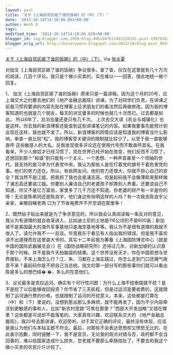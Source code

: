 ```yaml
---
layout: post
title: "关于《上海自贸区砸了谁的饭碗》的（中）（下）"
date: '2013-10-14T14:18:00.001+08:00'
author: Wenh Q
tags:
modified_time: '2013-10-14T14:18:05.628+08:00'
blogger_id: tag:blogger.com,1999:blog-4961947611491238191.post-1997050267783105726
blogger_orig_url: http://binaryware.blogspot.com/2013/10/blog-post_9934.html
---
```

[关于《上海自贸区砸了谁的饭碗》的（中）（下）](http://blog.sina.com.cn/s/blog_55c5740f0101obpe.html)
Via [张炎夏](http://blog.sina.com.cn/yanxiazhang)

对拙文《上海自贸区砸了谁的饭碗》争议很多。查了查，仅仅在这里就有几十万次的阅读，几百个评论。我只是个做小买卖的，实在难以一一回答，借此地统一做个回复。

1、
拙文《上海自贸区砸了谁的饭碗》原来只是一篇讲稿，因为这个月的20号，应上海交大之约要去他们的《地产金融总裁班》讲课。为了对同学们负责，在讲课之前我习惯将要讲的内容先贴在博客上征求朋友们的看法然后再做修改。因为我的博客知道的也就是几个朋友，每天的浏览量多的时候也就几十次而已。过去都是如此。
所以6年了，总浏览量还是只有几千次。
上次去交大讲《农业与城镇化》也是这样。你去我的新浪博客还能查到这些讲课笔记的内容。如果我要事先能预计到会现在这样，我也就不发了。所以，新浪博客的网管应该是知道我的博客没什么影响，审查一直比较"松"。我的博客受关键词的限制就比较少了。以至于我一直能够直呼
这些敏感人的大名。反倒发现很多评论还在使用代号而不敢直呼其名。在我看来，不少人做奴才已经习惯了，现在世界已经开始在改变，他们反而不习惯了，还想回到那个"和谐"到只能有一个主义、一个思想、一种声音甚至一个领袖的世代。我支持的是习李为代表党中央。我认为那些人是在打着党的旗号干着危害党的事。他们的势力还在。所以，有些网友问，他的势力还很大，你就不担心自己的安全？我当然不是江姐，把我抓了我也会是浦志高。但是起码我不会像薄熙來那样做了浦志高还要装江姐。你要别人廉洁自己的老婆孩子却靠别人养着。还要说自己不知道。你又不是亿万富翁，家里多了几千万还不知道。你老婆的财产有一半是你的呀！无论是陈希同还是陈良宇，他们身边有徐明这样的人吗？有一次我去陈良宇父亲家，亲眼目睹老两
口为了节省电费开不开空调在那里争！

2、既然帖子贴出来就是为了争求意见的，所以我会认真阅读每一条反对的意见，我认为有道理的就会收录进入，比如迪士尼的土地是116公顷的不是600亩；新加坡不是美国最大的海外军事基地只是海空基地等等。我认为不是很有道理的我就不收入了。请允许我不一一反驳。毕竟我乐于看见有人指出我的错误。但是我不喜欢讲不出道理而在这里装大爷的。其实十二年前我为筹备《上海国防博览中心（就是中国的国际武器展览会）》在《国防战略研究所》还待过几年，对新加坡的认识源于那个时候。并不是我今天拍脑袋的结果。这个世界没有天才。你在中国若想与世界接轨，不来上海怎么行？江、朱、习都在上海实践过，你怎么走到门口还赌气故意不来？最起码你是不把自己当总统。拙文的第一部分写的那些事你们就可以看出陈是多么的想巴结�
�，多么的在意他们。

3、议论最多是克拉运河。确实有个可行性问题：为什么上海不挖泰国就不挖？是不是挖了以后能够收回投资？你节省了三天航程，但是过运河是要收费的，这就限制了运河通行费的价格，也就限制了运河的开挖意义。本来，这些都是打算在（中）和（下）里说的。没想到惹出那么多麻烦，就不能再发了，因为不少内容牵涉到更敏感的事和人，比如"新农村思路"可笑在那里？"西部大开发战略"又错在哪里？这些都是可说却不能落笔的。大家真有兴趣，欢迎联系交大的
《地产金融总裁班》，我20号去那讲课，欢迎旁听。对于其它正确的评论，最终没有体现，应该是我认为他们与本帖主题不符合。最后，对那些不会表达思想却又愤怒无比的，在此表示抱歉，同时提醒一下，我不是官员，无论我的观点对错与否，政府都不会当回事的，难以给国家造成什么损失，您老就不要那么牵肠挂肚了，不要去和我这个做小买卖的农民斤斤计较了。
